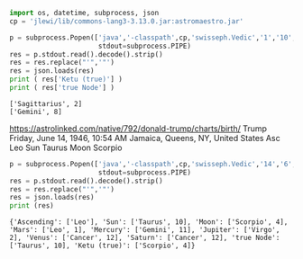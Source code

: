 

```python
import os, datetime, subprocess, json
cp = 'jlewi/lib/commons-lang3-3.13.0.jar:astromaestro.jar'
```

```python
p = subprocess.Popen(['java','-classpath',cp,'swisseph.Vedic','1','10','1963','10','10','10','1'],
                      stdout=subprocess.PIPE)
res = p.stdout.read().decode().strip()
res = res.replace("'",'"')
res = json.loads(res)
print ( res['Ketu (true)'] )
print ( res['true Node'] )
```

```text
['Sagittarius', 2]
['Gemini', 8]
```

https://astrolinked.com/native/792/donald-trump/charts/birth/
Trump
Friday, June 14, 1946, 10:54 AM
Jamaica, Queens, NY, United States
Asc Leo
Sun Taurus
Moon Scorpio

```python
p = subprocess.Popen(['java','-classpath',cp,'swisseph.Vedic','14','6','1946','11','40.70','-73.79','-5'],
                      stdout=subprocess.PIPE)
res = p.stdout.read().decode().strip()
res = res.replace("'",'"')
res = json.loads(res)
print (res)
```

```text
{'Ascending': ['Leo'], 'Sun': ['Taurus', 10], 'Moon': ['Scorpio', 4], 'Mars': ['Leo', 1], 'Mercury': ['Gemini', 11], 'Jupiter': ['Virgo', 2], 'Venus': ['Cancer', 12], 'Saturn': ['Cancer', 12], 'true Node': ['Taurus', 10], 'Ketu (true)': ['Scorpio', 4]}
```











